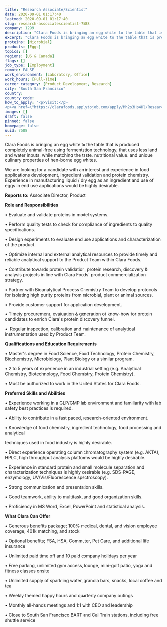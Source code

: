 ```yaml
---
title: "Research Associate/Scientist"
date: 2020-09-01 01:17:40
lastmod: 2020-09-01 01:17:40
slug: research-associatescientist-7588
company: 1299
description: "Clara Foods is bringing an egg white to the table that is produced completely animal-free using fermentation technology, that uses less land and water inputs, while matching the taste, nutritional value, and unique culinary properties of hen-borne egg whites.We are looking for a candidate with an interest and experience in food applications development, ingredient validation and protein chemistry. Experience in manufacturing liquid / dry egg as an ingredient and use of eggs in end use applications would be highly desirable."
excerpt: "Clara Foods is bringing an egg white to the table that is produced completely animal-free using fermentation technology, that uses less land and water inputs, while matching the taste, nutritional value, and unique culinary properties of hen-borne egg whites.We are looking for a candidate with an interest and experience in food applications development, ingredient validation and protein chemistry. Experience in manufacturing liquid / dry egg as an ingredient and use of eggs in end use applications would be highly desirable."
proteins: [Microbial]
products: [Eggs]
topics: []
regions: [US & Canada]
flags: []
job_type: [Employment]
remote: FALSE
work_environment: [Laboratory, Office]
work_hours: [Full-Time]
career_category: [Product Development, Research]
city: "South San Francisco"
country: 
country_code: 
how_to_apply: "<p>Visit:</p>
<p><a href=\"https://clarafoods.applytojob.com/apply/Mh2s3Hp4Hl/Research-AssociateScientist?source=proteinreport\">https://clarafoods.applytojob.com/apply/Mh2s3Hp4Hl/Research-AssociateSc…</a></p>"
images: []
draft: false
pinned: false
homepage: false
uuid: 7588
---
```

Clara Foods is bringing an egg white to the table that is produced
completely animal-free using fermentation technology, that uses less
land and water inputs, while matching the taste, nutritional value, and
unique culinary properties of hen-borne egg whites.

We are looking for a candidate with an interest and experience in food
applications development, ingredient validation and protein chemistry.
Experience in manufacturing liquid / dry egg as an ingredient and use of
eggs in end use applications would be highly desirable.

**Reports to:** Associate Director, Product

**Role and Responsibilities**

• Evaluate and validate proteins in model systems.

• Perform quality tests to check for compliance of ingredients to
quality specifications.

• Design experiments to evaluate end use applications and
characterization of the product.

• Optimize internal and external analytical resources to provide timely
and reliable analytical support to the Product Team within Clara Foods.

• Contribute towards protein validation, protein research, discovery &
analysis projects in line with Clara Foods' product commercialization
strategy.

• Partner with Bioanalytical Process Chemistry Team to develop protocols
for isolating high purity proteins from microbial, plant or animal
sources. 

• Provide customer support for application development.

• Timely procurement, evaluation & generation of know-how for protein
candidates to enrich Clara's protein discovery funnel.

•  Regular inspection, calibration and maintenance of analytical
instrumentation used by Product Team.

**Qualifications and Education Requirements**

• Master's degree in Food Science, Food Technology, Protein Chemistry,
Biochemistry, Microbiology, Plant Biology or a similar program.

• 2 to 5 years of experience in an industrial setting (e.g. Analytical
Chemistry, Biotechnology, Food Chemistry, Protein Chemistry).

• Must be authorized to work in the United States for Clara Foods.

**Preferred Skills and Abilities**

• Experience working in a GLP/GMP lab environment and familiarity with
lab safety best practices is required. 

• Ability to contribute in a fast paced, research-oriented environment.

• Knowledge of food chemistry, ingredient technology, food processing
and analytical

techniques used in food industry is highly desirable.

• Direct experience operating column chromatography system (e.g. AKTA),
HPLC, high throughput analysis platforms would be highly desirable. 

• Experience in standard protein and small molecule separation and
characterization techniques is highly desirable (e.g. SDS-PAGE,
enzymology, UV/Vis/Fluorescence spectroscopy). 

• Strong communication and presentation skills.

• Good teamwork, ability to multitask, and good organization skills.

• Proficiency in MS Word, Excel, PowerPoint and statistical analysis.

**What Clara Can Offer**

• Generous benefits package; 100% medical, dental, and vision employee
coverage, 401k matching, and stock

• Optional benefits; FSA, HSA, Commuter, Pet Care, and additional life
insurance

• Unlimited paid time off and 10 paid company holidays per year

• Free parking, unlimited gym access, lounge, mini-golf patio, yoga and
fitness classes onsite

• Unlimited supply of sparkling water, granola bars, snacks, local
coffee and tea

• Weekly themed happy hours and quarterly company outings

• Monthly all-hands meetings and 1:1 with CEO and leadership

• Close to South San Francisco BART and Cal Train stations, including
free shuttle service

